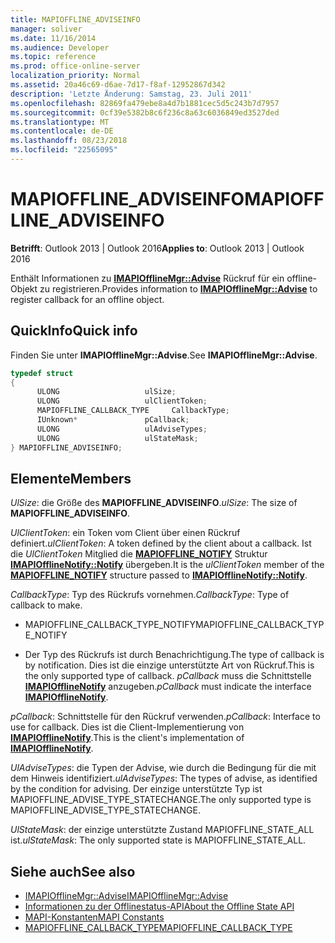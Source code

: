 ```yaml
---
title: MAPIOFFLINE_ADVISEINFO
manager: soliver
ms.date: 11/16/2014
ms.audience: Developer
ms.topic: reference
ms.prod: office-online-server
localization_priority: Normal
ms.assetid: 20a46c69-d6ae-7d17-f8af-12952867d342
description: 'Letzte Änderung: Samstag, 23. Juli 2011'
ms.openlocfilehash: 82869fa479ebe8a4d7b1881cec5d5c243b7d7957
ms.sourcegitcommit: 0cf39e5382b8c6f236c8a63c6036849ed3527ded
ms.translationtype: MT
ms.contentlocale: de-DE
ms.lasthandoff: 08/23/2018
ms.locfileid: "22565095"
---
```

# <a name="mapiofflineadviseinfo"></a><span data-ttu-id="bac77-103">MAPIOFFLINE_ADVISEINFO</span><span class="sxs-lookup"><span data-stu-id="bac77-103">MAPIOFFLINE_ADVISEINFO</span></span>
 
<span data-ttu-id="bac77-104">**Betrifft**: Outlook 2013 | Outlook 2016</span><span class="sxs-lookup"><span data-stu-id="bac77-104">**Applies to**: Outlook 2013 | Outlook 2016</span></span> 
  
<span data-ttu-id="bac77-105">Enthält Informationen zu **[IMAPIOfflineMgr::Advise](imapiofflinemgr-advise.md)** Rückruf für ein offline-Objekt zu registrieren.</span><span class="sxs-lookup"><span data-stu-id="bac77-105">Provides information to **[IMAPIOfflineMgr::Advise](imapiofflinemgr-advise.md)** to register callback for an offline object.</span></span> 
  
## <a name="quick-info"></a><span data-ttu-id="bac77-106">QuickInfo</span><span class="sxs-lookup"><span data-stu-id="bac77-106">Quick info</span></span>

<span data-ttu-id="bac77-107">Finden Sie unter **IMAPIOfflineMgr::Advise**.</span><span class="sxs-lookup"><span data-stu-id="bac77-107">See **IMAPIOfflineMgr::Advise**.</span></span> 
  
```cpp
typedef struct 
{ 
      ULONG                   ulSize; 
      ULONG                   ulClientToken; 
      MAPIOFFLINE_CALLBACK_TYPE     CallbackType; 
      IUnknown*               pCallback; 
      ULONG                   ulAdviseTypes; 
      ULONG                   ulStateMask; 
} MAPIOFFLINE_ADVISEINFO;
```

## <a name="members"></a><span data-ttu-id="bac77-108">Elemente</span><span class="sxs-lookup"><span data-stu-id="bac77-108">Members</span></span>

<span data-ttu-id="bac77-109">_UlSize_: die Größe des **MAPIOFFLINE_ADVISEINFO**.</span><span class="sxs-lookup"><span data-stu-id="bac77-109">_ulSize_: The size of **MAPIOFFLINE_ADVISEINFO**.</span></span> 
    
<span data-ttu-id="bac77-110">_UlClientToken_: ein Token vom Client über einen Rückruf definiert.</span><span class="sxs-lookup"><span data-stu-id="bac77-110">_ulClientToken_: A token defined by the client about a callback.</span></span> <span data-ttu-id="bac77-111">Ist die *UlClientToken* Mitglied die **[MAPIOFFLINE_NOTIFY](mapioffline_notify.md)** Struktur **[IMAPIOfflineNotify::Notify](imapiofflinenotify-notify.md)** übergeben.</span><span class="sxs-lookup"><span data-stu-id="bac77-111">It is the *ulClientToken* member of the **[MAPIOFFLINE_NOTIFY](mapioffline_notify.md)** structure passed to **[IMAPIOfflineNotify::Notify](imapiofflinenotify-notify.md)**.</span></span> 
    
<span data-ttu-id="bac77-112">_CallbackType_: Typ des Rückrufs vornehmen.</span><span class="sxs-lookup"><span data-stu-id="bac77-112">_CallbackType_: Type of callback to make.</span></span>
    
   -  <span data-ttu-id="bac77-113">MAPIOFFLINE_CALLBACK_TYPE_NOTIFY</span><span class="sxs-lookup"><span data-stu-id="bac77-113">MAPIOFFLINE_CALLBACK_TYPE_NOTIFY</span></span> 
    
   - <span data-ttu-id="bac77-114">Der Typ des Rückrufs ist durch Benachrichtigung.</span><span class="sxs-lookup"><span data-stu-id="bac77-114">The type of callback is by notification.</span></span> <span data-ttu-id="bac77-115">Dies ist die einzige unterstützte Art von Rückruf.</span><span class="sxs-lookup"><span data-stu-id="bac77-115">This is the only supported type of callback.</span></span>  <span data-ttu-id="bac77-116">*pCallback* muss die Schnittstelle **[IMAPIOfflineNotify](imapiofflinenotifyiunknown.md)** anzugeben.</span><span class="sxs-lookup"><span data-stu-id="bac77-116">*pCallback*  must indicate the interface **[IMAPIOfflineNotify](imapiofflinenotifyiunknown.md)**.</span></span> 
    
<span data-ttu-id="bac77-117">_pCallback_: Schnittstelle für den Rückruf verwenden.</span><span class="sxs-lookup"><span data-stu-id="bac77-117">_pCallback_: Interface to use for callback.</span></span> <span data-ttu-id="bac77-118">Dies ist die Client-Implementierung von **[IMAPIOfflineNotify](imapiofflinenotifyiunknown.md)**.</span><span class="sxs-lookup"><span data-stu-id="bac77-118">This is the client's implementation of **[IMAPIOfflineNotify](imapiofflinenotifyiunknown.md)**.</span></span> 
    
<span data-ttu-id="bac77-119">_UlAdviseTypes_: die Typen der Advise, wie durch die Bedingung für die mit dem Hinweis identifiziert.</span><span class="sxs-lookup"><span data-stu-id="bac77-119">_ulAdviseTypes_: The types of advise, as identified by the condition for advising.</span></span> <span data-ttu-id="bac77-120">Der einzige unterstützte Typ ist MAPIOFFLINE_ADVISE_TYPE_STATECHANGE.</span><span class="sxs-lookup"><span data-stu-id="bac77-120">The only supported type is MAPIOFFLINE_ADVISE_TYPE_STATECHANGE.</span></span>
    
<span data-ttu-id="bac77-121">_UlStateMask_: der einzige unterstützte Zustand MAPIOFFLINE_STATE_ALL ist.</span><span class="sxs-lookup"><span data-stu-id="bac77-121">_ulStateMask_: The only supported state is MAPIOFFLINE_STATE_ALL.</span></span>
    
## <a name="see-also"></a><span data-ttu-id="bac77-122">Siehe auch</span><span class="sxs-lookup"><span data-stu-id="bac77-122">See also</span></span>

- [<span data-ttu-id="bac77-123">IMAPIOfflineMgr::Advise</span><span class="sxs-lookup"><span data-stu-id="bac77-123">IMAPIOfflineMgr::Advise</span></span>](imapiofflinemgr-advise.md)
- [<span data-ttu-id="bac77-124">Informationen zu der Offlinestatus-API</span><span class="sxs-lookup"><span data-stu-id="bac77-124">About the Offline State API</span></span>](about-the-offline-state-api.md) 
- [<span data-ttu-id="bac77-125">MAPI-Konstanten</span><span class="sxs-lookup"><span data-stu-id="bac77-125">MAPI Constants</span></span>](mapi-constants.md) 
- [<span data-ttu-id="bac77-126">MAPIOFFLINE_CALLBACK_TYPE</span><span class="sxs-lookup"><span data-stu-id="bac77-126">MAPIOFFLINE_CALLBACK_TYPE</span></span>](mapioffline_callback_type.md)

